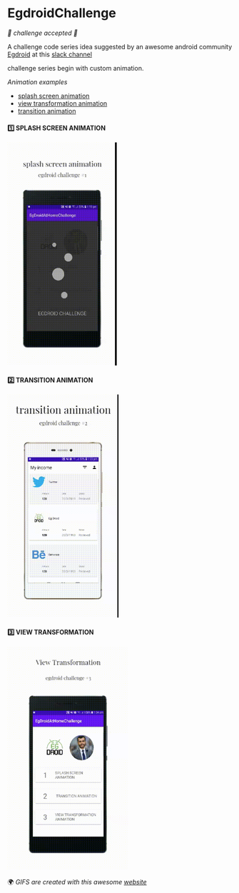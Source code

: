 # EgdroidChallenge
*💪 challenge accepted 💪*

A challenge code series idea suggested by an awesome android community [Egdroid](https://www.linkedin.com/company/egdroid/)
at this [slack channel](https://egdroid.slack.com/archives/C011NEDETEX/p1586612470000200)

challenge series begin with custom animation.

*Animation examples*

* [splash screen animation](https://gifimage.net/wp-content/uploads/2017/09/android-splash-screen-animation-gif-2.gif)
* [view transformation animation](https://i.stack.imgur.com/PB5UT.gif)
* [transition animation](https://raw.githubusercontent.com/bitvale/DroidMotion/master/art/preview.gif)

#### 1️⃣ SPLASH SCREEN ANIMATION
<img src="https://github.com/abualgait/EgdroidChallenge/blob/master/splah_screen_gif.gif" height="500">

#### 2️⃣ TRANSITION ANIMATION
<img src="https://github.com/abualgait/EgdroidChallenge/blob/master/transition_animation_gif.gif" height="500">

#### 3️⃣ VIEW TRANSFORMATION
<img src="https://github.com/abualgait/EgdroidChallenge/blob/master/view_tansformation_gif.gif" height="500">


🌍 *GIFS are created with this awesome [website](https://animockup.com/)*
